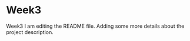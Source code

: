 # Week3
Week3
I am editing the README file. Adding some more details about the project description.

